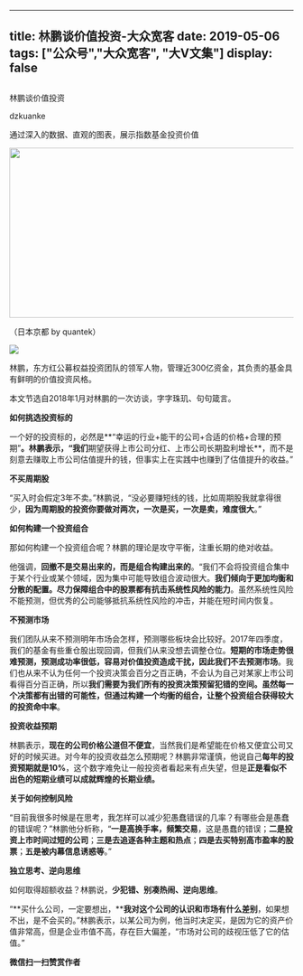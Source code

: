 
---
title:   林鹏谈价值投资-大众宽客
date: 2019-05-06
tags: ["公众号","大众宽客", "大V文集"]
display: false
---


## 



林鹏谈价值投资




dzkuanke




通过深入的数据、直观的图表，展示指数基金投资价值


<img class="rich_pages" data-croporisrc="https://mmbiz.qpic.cn/mmbiz_jpg/PKw3FQPmhIj9SgMbRJmvlmYTWy7cCsjlyHtk9RFpfjHDNDpLXGleM8RMfjSLic0Lv6zoucZNTkcvibQ4mHENY0tw/0?wx_fmt=jpeg" data-cropx1="0" data-cropx2="1280" data-cropy1="128.9208633093525" data-cropy2="821.8705035971223" data-ratio="0.54140625" data-s="300,640" src="https://mmbiz.qpic.cn/mmbiz_jpg/PKw3FQPmhIg6fHSib9kA6bia3ibjRZaJFPvE5XHYIy95EOxqFAsMNibsr6MiaTNZ2Ksj4rLicNsiay14htMC6OYKiazL7Q/640?wx_fmt=jpeg" data-type="jpeg" data-w="1280" style="width: 556px;height: 301px;"/>

（日本京都 by quantek）



<img class="rich_pages" data-ratio="0.3025210084033613" data-s="300,640" src="https://mmbiz.qpic.cn/mmbiz_png/PKw3FQPmhIg6fHSib9kA6bia3ibjRZaJFPvNHrfh9DkzNJCfgibCkAUGs8fVckf9BQqE77Yc7gLF6s9ic7tHY0nxTTQ/640?wx_fmt=png" data-type="png" data-w="952" style="letter-spacing: 0.544px;text-align: center;"/>

林鹏，东方红公募权益投资团队的领军人物，管理近300亿资金，其负责的基金具有鲜明的价值投资风格。



本文节选自2018年1月对林鹏的一次访谈，字字珠玑、句句箴言。



**如何挑选投资标的**



一个好的投资标的，必然是**“幸运的行业+能干的公司+合适的价格+合理的预期”**。林鹏表示，“我们**期望获得上市公司分红、上市公司长期盈利增长**，而不是刻意去赚取上市公司估值提升的钱，但事实上在实践中也赚到了估值提升的收益。”



**不买周期股**



“买入时会假定3年不卖。”林鹏说，“没必要赚短线的钱，比如周期股我就拿得很少，**因为周期股的投资你要做对两次，一次是买，一次是卖，难度很大**。”



**如何构建一个投资组合**



那如何构建一个投资组合呢？林鹏的理论是攻守平衡，注重长期的绝对收益。



他强调，**回撤不是交易出来的，而是组合构建出来的**。“我们不会将投资组合集中于某个行业或某个领域，因为集中可能导致组合波动很大。**我们倾向于更加均衡和分散的配置。尽力保障组合中的股票都有抗击系统性风险的能力**。虽然系统性风险不能预测，但优秀的公司能够抵抗系统性风险的冲击，并能在短时间内恢复。



**不预测市场**



我们团队从来不预测明年市场会怎样，预测哪些板块会比较好。2017年四季度，我们的基金有些重仓股出现回调，但我们从来没想去调整仓位。**短期的市场走势很难预测，预测成功率很低，容易对价值投资造成干扰，因此我们不去预测市场**。我们也从来不认为任何一个投资决策会百分之百正确，不会认为自己对某家上市公司看得百分百正确，所以**我们需要为我们所有的投资决策预留犯错的空间。虽然每一个决策都有出错的可能性，但通过构建一个均衡的组合，让整个投资组合获得较大的投资命中率**。



**投资收益预期**

林鹏表示，**现在的公司价格公道但不便宜**，当然我们是希望能在价格又便宜公司又好的时候买进。对今年的投资收益怎么预期呢？林鹏非常谨慎，他说自己**每年的投资预期就是10%**，这个数字难免让一般投资者看起来有点失望，但是**正是看似不出色的短期业绩可以成就辉煌的长期业绩。**



**关于如何控制风险**



“目前我很多时候是在思考，我怎样可以减少犯愚蠢错误的几率？有哪些会是愚蠢的错误呢？”林鹏他分析称，“**一是高换手率，频繁交易**，这是愚蠢的错误；**二是投资上市时间过短的公司**；**三是去追逐各种主题和热点**；**四是去买特别高市盈率的股票**；**五是被内幕信息诱惑等**。”



**独立思考、逆向思维**

如何取得超额收益？林鹏说，**少犯错、别凑热闹、逆向思维**。

“**买什么公司，一定要想出，****我对这个公司的认识和市场有什么差别**，如果想不出，是不会买的。”林鹏表示，以某公司为例，他当时决定买，是因为它的资产价值非常高，但是企业市值不高，存在巨大偏差，“市场对公司的歧视压低了它的估值。”




**微信扫一扫赞赏作者**













